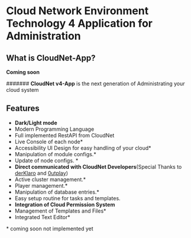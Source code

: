 # Cloud Network Environment Technology 4 Application for Administration

## What is CloudNet-App?
**Coming soon**

####### **CloudNet v4-App** is the next generation of Administrating your cloud system

## Features
- **Dark/Light mode**
- Modern Programming Language
- Full implemented RestAPI from CloudNet
- Live Console of each node*
- Accessibility UI Design for easy handling of your cloud*
- Manipulation of module configs.*
- Update of node configs. *
- **Direct communicated with CloudNet Developers**(Special Thanks to [derKlaro](https://github.com/derklaro/) and [0utplay](https://github.com/0utplay))
- Active cluster management.*
- Player management.*
- Manipulation of database entries.*
- Easy setup routine for tasks and templates.
- **Integration of Cloud Permission System**
- Management of Templates and Files*
- Integrated  Text Editor*

\* coming soon not implemented yet
